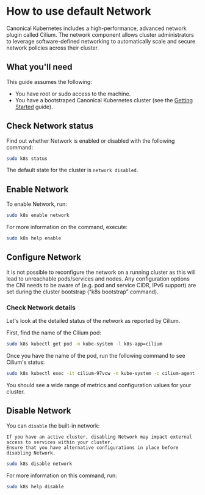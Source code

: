 # How to use default Network

Canonical Kubernetes includes a high-performance, advanced network plugin called Cilium. The network component allows cluster administrators to leverage
software-defined networking to automatically scale and secure network policies
across their cluster.

## What you'll need

This guide assumes the following:

- You have root or sudo access to the machine.
- You have a bootstraped Canonical Kubernetes cluster (see the [Getting Started][getting-started-guide] guide).

## Check Network status

Find out whether Network is enabled or disabled with the following command:

```bash
sudo k8s status
```

The default state for the cluster is `network disabled`.

## Enable Network

To enable Network, run:

```bash
sudo k8s enable network
```

For more information on the command, execute:

```bash
sudo k8s help enable
```

## Configure Network

It is not possible to reconfigure the network on a running cluster as this will lead to unreachable pods/services and nodes. Any configuration options the CNI needs to be aware of (e.g. pod and service CIDR, IPv6 support) are set during the cluster bootstrap (“k8s bootstrap” command).

### Check Network details

Let's look at the detailed status of the network as reported by Cilium.

First, find the name of the Cilium pod:

```sh
sudo k8s kubectl get pod -n kube-system -l k8s-app=cilium
```

Once you have the name of the pod, run the following command to see Cilium's status:

```sh
sudo k8s kubectl exec -it cilium-97vcw -n kube-system -c cilium-agent -- cilium status
```

You should see a wide range of metrics and configuration values for your cluster.

## Disable Network

You can `disable` the built-in network:

``` {warning}
If you have an active cluster, disabling Network may impact external access to services within your cluster.
Ensure that you have alternative configurations in place before disabling Network.
```

```bash
sudo k8s disable network
```

For more information on this command, run:

```bash
sudo k8s help disable
```

<!-- LINKS -->

[getting-started-guide]: ../../../tutorial/getting-started
